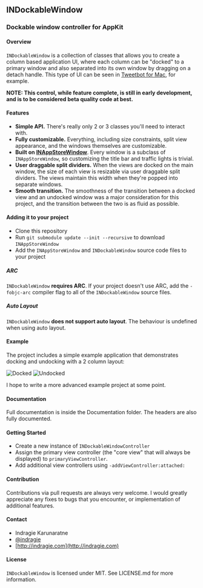 ## INDockableWindow
### Dockable window controller for AppKit

#### Overview

`INDockableWindow` is a collection of classes that allows you to create a column based application UI, where each column can be "docked" to a primary window and also separated into its own window by dragging on a detach handle. This type of UI can be seen in [Tweetbot for Mac](http://tapbots.com/software/tweetbot/mac/), for example.

**NOTE: This control, while feature complete, is still in early development, and is to be considered beta quality code at best.**

#### Features

* **Simple API.** There's really only 2 or 3 classes you'll need to interact with.
* **Fully customizable.** Everything, including size constraints, split view appearance, and the windows themselves are customizable.
* **Built on [INAppStoreWindow](https://github.com/indragiek/INAppStoreWindow)**. Every window is a subclass of `INAppStoreWindow`, so customizing the title bar and traffic lights is trivial.
* **User draggable split dividers.** When the views are docked on the main window, the size of each view is resizable via user draggable split dividers. The views maintain this width when they're popped into separate windows.
* **Smooth transition.** The smoothness of the transition between a docked view and an undocked window was a major consideration for this project, and the transition between the two is as fluid as possible.

#### Adding it to your project

* Clone this repository
* Run `git submodule update --init --recursive` to download `INAppStoreWindow`
* Add the `INAppStoreWindow` and `INDockableWindow` source code files to your project

##### ARC

`INDockableWindow` **requires ARC**. If your project doesn't use ARC, add the `-fobjc-arc` compiler flag to all of the `INDockableWindow` source files.

##### Auto Layout

`INDockableWindow` **does not support auto layout**. The behaviour is undefined when using auto layout.


#### Example

The project includes a simple example application that demonstrates docking and undocking with a 2 column layout:

![Docked](http://i.imgur.com/RtQtA4i.png)
![Undocked](http://i.imgur.com/5xNlePB.png)

I hope to write a more advanced example project at some point.

#### Documentation

Full documentation is inside the Documentation folder. The headers are also fully documented.

#### Getting Started

* Create a new instance of `INDockableWindowController`
* Assign the primary view controller (the "core view" that will always be displayed) to `primaryViewController`.
* Add additional view controllers using `-addViewController:attached:`

#### Contribution

Contributions via pull requests are always very welcome. I would greatly appreciate any fixes to bugs that you encounter, or implementation of additional features.

#### Contact

* Indragie Karunaratne
* [@indragie](http://twitter.com/indragie)
* [http://indragie.com](http://indragie.com)

#### License

`INDockableWindow` is licensed under MIT. See LICENSE.md for more information.
